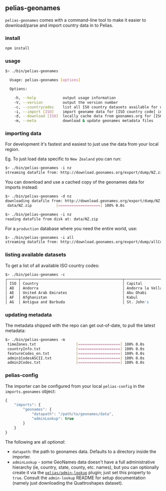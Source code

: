 
## pelias-geonames

`pelias-geonames` comes with a command-line tool to make it easier to download/parse and import country data in to Pelias.

### install

```bash
npm install
```

### usage

```bash
$> ./bin/pelias-geonames

  Usage: pelias-geonames [options]

  Options:

    -h, --help            output usage information
    -V, --version         output the version number
    -c, --countrycodes    list all ISO country datasets available for download
    -i, --import [ISO]    import geoname data for [ISO country code] in to Pelias
    -d, --download [ISO]  locally cache data from geonames.org for [ISO country code]
    -m, --meta            download & update geonames metadata files
```

### importing data

For development it's fastest and easiest to just use the data from your local region.

Eg. To just load data specific to `New Zealand` you can run:

```bash
$> ./bin/pelias-geonames -i nz
streaming datafile from: http://download.geonames.org/export/dump/NZ.zip
```

You can download and use a cached copy of the geonames data for imports instead:

```bash
$> ./bin/pelias-geonames -d nz
downloading datafile from: http://download.geonames.org/export/dump/NZ.zip
 data/NZ.zip           [===================] 100% 0.0s

$> ./bin/pelias-geonames -i nz
reading datafile from disk at: data/NZ.zip
```

For a `production` database where you need the entire world, use:

```bash
$> ./bin/pelias-geonames -i all
streaming datafile from: http://download.geonames.org/export/dump/allCountries.zip
```

### listing available datasets

To get a list of all available ISO country codes:

```bash
$> ./bin/pelias-geonames -c
┌─────┬──────────────────────────────────────────────┬──────────────────────┬───────────┬───────────┐
│ ISO │ Country                                      │ Capital              │ Continent │ geonameid │
│ AD  │ Andorra                                      │ Andorra la Vella     │ EU        │           │
│ AE  │ United Arab Emirates                         │ Abu Dhabi            │ AS        │ 290557    │
│ AF  │ Afghanistan                                  │ Kabul                │ AS        │ 1149361   │
│ AG  │ Antigua and Barbuda                          │ St. John's           │ NA        │ 3576396   │
```

### updating metadata

The metadata shipped with the repo can get out-of-date, to pull the latest metadata:

```bash
$> ./bin/pelias-geonames -m
 timeZones.txt                  [===================] 100% 0.0s
 countryInfo.txt                [===================] 100% 0.0s
 featureCodes_en.txt            [===================] 100% 0.0s
 admin1CodesASCII.txt           [===================] 100% 0.0s
 admin2Codes.txt                [===================] 100% 0.0s
```

### pelias-config
The importer can be configured from your local `pelias-config` in the `imports.geonames` object:

```javascript
{
	"imports": {
		"geonames": {
			"datapath": "/path/to/geonames/data",
			"adminLookup": true
		}
	}
}
```

The following are all *optional*:

  * `datapath`: the path to geonames data. Defaults to a directory inside the importer.
  * `adminLookup` - some GeoNames data doesn't have a full administrative hierarchy (ie, country, state,
  county, etc. names), but you can optionally create it via the
  [`pelias/admin-lookup`](https://github.com/pelias/admin-lookup) plugin; just set this property to `true`.  Consult
  the `admin-lookup` README for setup documentation (namely just downloading the Quattroshapes dataset).
